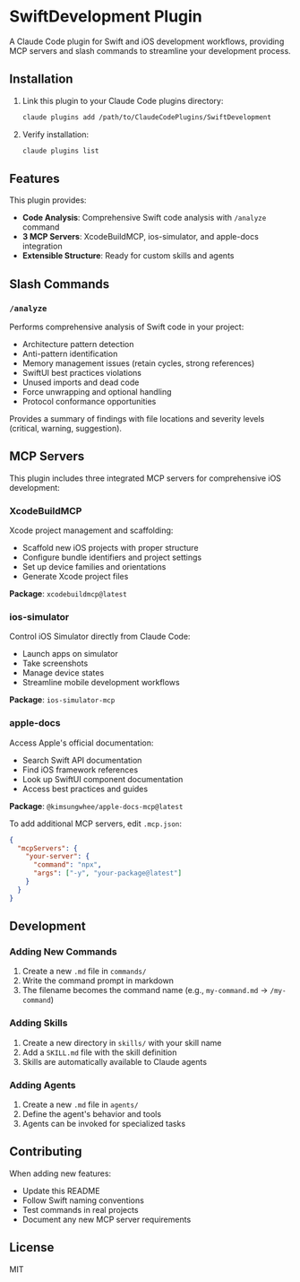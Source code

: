 # SwiftDevelopment Plugin

A Claude Code plugin for Swift and iOS development workflows, providing MCP servers and slash commands to streamline your development process.

## Installation

1. Link this plugin to your Claude Code plugins directory:
   ```bash
   claude plugins add /path/to/ClaudeCodePlugins/SwiftDevelopment
   ```

2. Verify installation:
   ```bash
   claude plugins list
   ```

## Features

This plugin provides:
- **Code Analysis**: Comprehensive Swift code analysis with `/analyze` command
- **3 MCP Servers**: XcodeBuildMCP, ios-simulator, and apple-docs integration
- **Extensible Structure**: Ready for custom skills and agents

## Slash Commands

### `/analyze`
Performs comprehensive analysis of Swift code in your project:
- Architecture pattern detection
- Anti-pattern identification
- Memory management issues (retain cycles, strong references)
- SwiftUI best practices violations
- Unused imports and dead code
- Force unwrapping and optional handling
- Protocol conformance opportunities

Provides a summary of findings with file locations and severity levels (critical, warning, suggestion).

## MCP Servers

This plugin includes three integrated MCP servers for comprehensive iOS development:

### XcodeBuildMCP
Xcode project management and scaffolding:
- Scaffold new iOS projects with proper structure
- Configure bundle identifiers and project settings
- Set up device families and orientations
- Generate Xcode project files

**Package**: `xcodebuildmcp@latest`

### ios-simulator
Control iOS Simulator directly from Claude Code:
- Launch apps on simulator
- Take screenshots
- Manage device states
- Streamline mobile development workflows

**Package**: `ios-simulator-mcp`

### apple-docs
Access Apple's official documentation:
- Search Swift API documentation
- Find iOS framework references
- Look up SwiftUI component documentation
- Access best practices and guides

**Package**: `@kimsungwhee/apple-docs-mcp@latest`

To add additional MCP servers, edit `.mcp.json`:
```json
{
  "mcpServers": {
    "your-server": {
      "command": "npx",
      "args": ["-y", "your-package@latest"]
    }
  }
}
```

## Development

### Adding New Commands

1. Create a new `.md` file in `commands/`
2. Write the command prompt in markdown
3. The filename becomes the command name (e.g., `my-command.md` → `/my-command`)

### Adding Skills

1. Create a new directory in `skills/` with your skill name
2. Add a `SKILL.md` file with the skill definition
3. Skills are automatically available to Claude agents

### Adding Agents

1. Create a new `.md` file in `agents/`
2. Define the agent's behavior and tools
3. Agents can be invoked for specialized tasks

## Contributing

When adding new features:
- Update this README
- Follow Swift naming conventions
- Test commands in real projects
- Document any new MCP server requirements

## License

MIT
